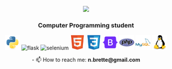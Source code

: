 <p align="center">
  <img src="https://image.noelshack.com/fichiers/2020/48/7/1606677039-banniere-git.png"  width="60%" >
 </p>

 <h3 align="center">Computer Programming student</h3>

 
<p align="center"><img src="https://github.com/devicons/devicon/blob/master/icons/python/python-original.svg" alt="python" width="40" height="40"/>
<img src="https://symbols-electrical.getvecta.com/stencil_80/56_flask.3a79b5a056.png" alt="flask" width="40" height="40"/>
<img src="https://avatars0.githubusercontent.com/u/983927?v=3&s=400" alt="selenium" width="40" height="40"/>
<img src="https://github.com/devicons/devicon/blob/master/icons/html5/html5-original.svg" alt="html" width="40" height="40"/>
<img src="https://github.com/devicons/devicon/blob/master/icons/css3/css3-original.svg" alt="css" width="40" height="40"/>
<img src="https://github.com/devicons/devicon/blob/master/icons/bootstrap/bootstrap-plain.svg" alt="bootstrap" width="40" height="40"/>
<img src="https://github.com/devicons/devicon/blob/master/icons/php/php-original.svg" alt="php" width="40" height="40"/>
<img src="https://github.com/devicons/devicon/blob/master/icons/mysql/mysql-original-wordmark.svg" alt="mysql" width="40" height="40"/>
<img src="https://github.com/devicons/devicon/blob/master/icons/linux/linux-original.svg" alt="linux" width="40" height="40"/>
  </p>

<p align="center">
  - 📫 How to reach me: <b>n.brette@gmail.com</b>
 </p>



<!--
**nbrette/nbrette** is a ✨ _special_ ✨ repository because its `README.md` (this file) appears on your GitHub profile.

Here are some ideas to get you started:

- 🔭 I’m currently working on ...
- 🌱 I’m currently learning ...
- 👯 I’m looking to collaborate on ...
- 🤔 I’m looking for help with ...
- 💬 Ask me about ...
- 📫 How to reach me: ...
- 😄 Pronouns: ...
- ⚡ Fun fact: ...
-->
